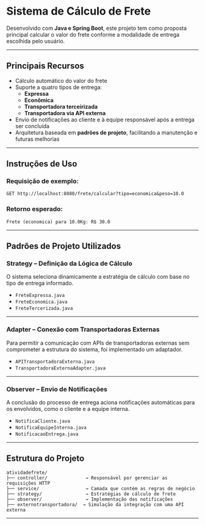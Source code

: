 # Sistema de Cálculo de Frete

Desenvolvido com **Java e Spring Boot**, este projeto tem como proposta principal calcular o valor do frete conforme a modalidade de entrega escolhida pelo usuário.

---

## Principais Recursos

- Cálculo automático do valor do frete
- Suporte a quatro tipos de entrega:
  - **Expressa**
  - **Econômica**
  - **Transportadora terceirizada**
  - **Transportadora via API externa**
- Envio de notificações ao cliente e à equipe responsável após a entrega ser concluída
- Arquitetura baseada em **padrões de projeto**, facilitando a manutenção e futuras melhorias

---

## Instruções de Uso

### Requisição de exemplo:

```
GET http://localhost:8080/frete/calcular?tipo=economica&peso=10.0
```

### Retorno esperado:

```
Frete (economica) para 10.0Kg: R$ 30.0
```

---

## Padrões de Projeto Utilizados

### Strategy – Definição da Lógica de Cálculo

O sistema seleciona dinamicamente a estratégia de cálculo com base no tipo de entrega informado.

- `FreteExpressa.java`
- `FreteEconomica.java`
- `FreteTercerizada.java`

---

### Adapter – Conexão com Transportadoras Externas

Para permitir a comunicação com APIs de transportadoras externas sem comprometer a estrutura do sistema, foi implementado um adaptador.

- `APITransportadoraExterna.java`
- `TransportadoraExternaAdapter.java`

---

### Observer – Envio de Notificações

A conclusão do processo de entrega aciona notificações automáticas para os envolvidos, como o cliente e a equipe interna.

- `NotificaCliente.java`
- `NotificaEquipeInterna.java`
- `NotificacaoEntrega.java`

---

## Estrutura do Projeto

```
atividadefrete/
├── controller/              → Responsável por gerenciar as requisições HTTP
├── service/                 → Camada que contém as regras de negócio
├── strategy/                → Estratégias de cálculo de frete
├── observer/                → Implementação das notificações
├── externotransportadora/  → Simulação da integração com uma API externa
```

---
